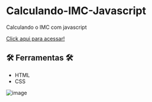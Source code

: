 # Calculando-IMC-Javascript


Calculando o IMC com javascript


[Click aqui para acessar!](https://andrewchucrute.github.io/Calculando-IMC-Javascript/)

## 🛠️ Ferramentas 🛠️

- HTML 
- CSS


![image](https://user-images.githubusercontent.com/103382295/185679893-00c89e2a-9031-4516-a3af-3b5984962e87.png)
